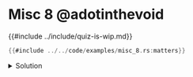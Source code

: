 # Misc 8 @adotinthevoid

{{#include ../include/quiz-is-wip.md}}

```rust
{{#include ../../code/examples/misc_8.rs:matters}}
```

<details>
<summary>Solution</summary>

```
{{#include ../../code/examples/stderr/misc_8.stderr}}
```

</details>
